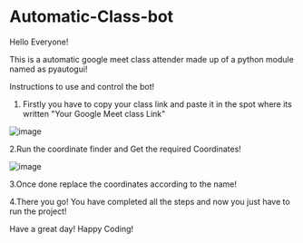 # Automatic-Class-bot
Hello Everyone!

This is a automatic google meet class attender made up of a python module named as pyautogui!

Instructions to use and control the bot! 

1. Firstly you have to copy your class link and paste it in the spot where its written "Your Google Meet class Link"

![image](https://user-images.githubusercontent.com/76196075/124504356-ec335080-dde4-11eb-8768-8bda91a96c9d.png)

2.Run the coordinate finder and Get the required Coordinates!

![image](https://user-images.githubusercontent.com/76196075/124506524-72ea2c80-dde9-11eb-82b8-b6a1c1db1452.png)


3.Once done replace the coordinates according to the name!


4.There you go! You have completed all the steps and now you just have to run the project!

Have a great day!
Happy Coding!



